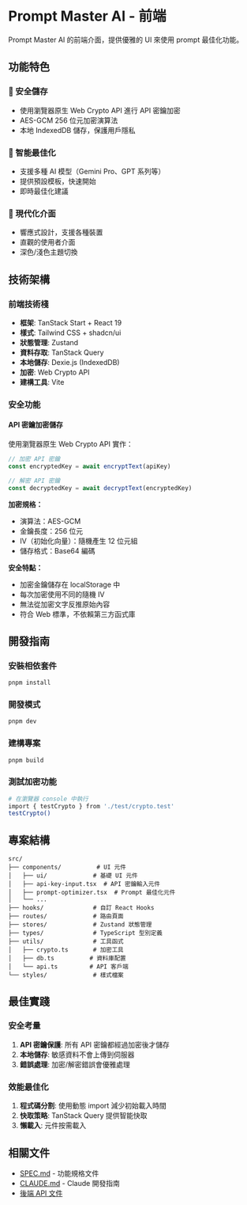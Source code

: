 # Prompt Master AI - 前端

Prompt Master AI 的前端介面，提供優雅的 UI 來使用 prompt 最佳化功能。

## 功能特色

### 🔐 安全儲存
- 使用瀏覽器原生 Web Crypto API 進行 API 密鑰加密
- AES-GCM 256 位元加密演算法
- 本地 IndexedDB 儲存，保護用戶隱私

### 🎯 智能最佳化
- 支援多種 AI 模型（Gemini Pro、GPT 系列等）
- 提供預設模板，快速開始
- 即時最佳化建議

### 📱 現代化介面
- 響應式設計，支援各種裝置
- 直觀的使用者介面
- 深色/淺色主題切換

## 技術架構

### 前端技術棧
- **框架**: TanStack Start + React 19
- **樣式**: Tailwind CSS + shadcn/ui
- **狀態管理**: Zustand
- **資料存取**: TanStack Query
- **本地儲存**: Dexie.js (IndexedDB)
- **加密**: Web Crypto API
- **建構工具**: Vite

### 安全功能

#### API 密鑰加密儲存
使用瀏覽器原生 Web Crypto API 實作：

```typescript
// 加密 API 密鑰
const encryptedKey = await encryptText(apiKey)

// 解密 API 密鑰
const decryptedKey = await decryptText(encryptedKey)
```

**加密規格：**
- 演算法：AES-GCM
- 金鑰長度：256 位元
- IV（初始化向量）：隨機產生 12 位元組
- 儲存格式：Base64 編碼

**安全特點：**
- 加密金鑰儲存在 localStorage 中
- 每次加密使用不同的隨機 IV
- 無法從加密文字反推原始內容
- 符合 Web 標準，不依賴第三方函式庫

## 開發指南

### 安裝相依套件
```bash
pnpm install
```

### 開發模式
```bash
pnpm dev
```

### 建構專案
```bash
pnpm build
```

### 測試加密功能
```bash
# 在瀏覽器 console 中執行
import { testCrypto } from './test/crypto.test'
testCrypto()
```

## 專案結構

```
src/
├── components/          # UI 元件
│   ├── ui/             # 基礎 UI 元件
│   ├── api-key-input.tsx  # API 密鑰輸入元件
│   ├── prompt-optimizer.tsx  # Prompt 最佳化元件
│   └── ...
├── hooks/              # 自訂 React Hooks
├── routes/             # 路由頁面
├── stores/             # Zustand 狀態管理
├── types/              # TypeScript 型別定義
├── utils/              # 工具函式
│   ├── crypto.ts       # 加密工具
│   ├── db.ts          # 資料庫配置
│   └── api.ts         # API 客戶端
└── styles/             # 樣式檔案
```

## 最佳實踐

### 安全考量
1. **API 密鑰保護**: 所有 API 密鑰都經過加密後才儲存
2. **本地儲存**: 敏感資料不會上傳到伺服器
3. **錯誤處理**: 加密/解密錯誤會優雅處理

### 效能最佳化
1. **程式碼分割**: 使用動態 import 減少初始載入時間
2. **快取策略**: TanStack Query 提供智能快取
3. **懶載入**: 元件按需載入

## 相關文件

- [SPEC.md](./SPEC.md) - 功能規格文件
- [CLAUDE.md](./CLAUDE.md) - Claude 開發指南
- [後端 API 文件](../backend/README.md)
